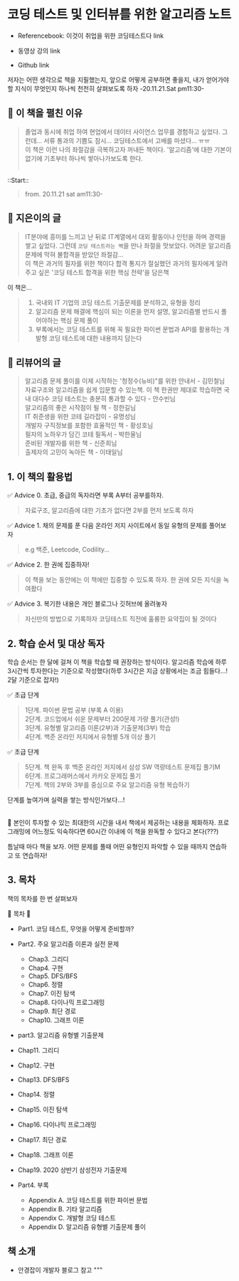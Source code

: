 # 코딩 테스트 및 인터뷰를 위한 알고리즘 노트
* Referencebook: 이것이 취업을 위한 코딩테스트다  <a ref='http://www.yes24.com/Product/Goods/91433923'>link</a>

* 동영상 강의 <a ref='https://www.youtube.com/watch?v=m-9pAwq1o3w'>link</a>
* Github <a ref='https://github.com/ndb796'>link</a>

저자는 어떤 생각으로 책을 지필했는지, 앞으로 어떻게 공부하면 좋을지, 내가 얻어가야할 지식이 무엇인지 하나씩 천천히 살펴보도록 하자 -20.11.21.Sat pm11:30-

## 📔 이 책을 펼친 이유

> 졸업과 동시에 취업 하여 현업에서 데이터 사이언스 업무를 경험하고 싶었다. 그런데... 서류 통과의 기쁨도 잠시... 코딩테스트에서 고배를 마셨다... ㅠㅠ<br>
> 이 책은 이런 나의 좌절감을 극복하고자 꺼내든 책이다. '알고리즘'에 대한 기본이 없기에 기초부터 하나씩 쌓아나가보도록 한다. <br><br>

::Start::
> from. 20.11.21 sat am11:30-

## 📄 지은이의 글

> IT분야에 흥미를 느끼고 난 뒤로 IT계열에서 대외 활동이나 인턴을 하며 경력을 쌓고 싶었다. 그런데 <code>코딩 테스트라는 벽</code>을 만나 좌절을 맛보았다.
> 어려운 알고리즘 문제에 막혀 불합격을 받았던 좌절감...<br>
> 이 책은 과거의 필자를 위한 책이다
> 합격 통지가 절실했던 과거의 필자에게 알려주고 싶은 '코딩 테스트 합격을 위한 핵심 전략'을 담은책


이 책은...
> 1. 국내외 IT 기업의 코딩 테스트 기출문제를 분석하고, 유형을 정리
> 2. 알고리즘 문제 해결에 핵심이 되는 이론을 먼저 설명, 알고리즘별 반드시 풀어야하는 핵심 문제 풀이
> 3. 부록에서는 코딩 테스트를 위해 꼭 필요한 파이썬 문법과 API를 활용하는 개발형 코딩 테스트에 대한 내용까지 담는다

## 📄 리뷰어의 글

> 알고리즘 문제 풀이를 이제 시작하는 '청정수(뉴비)"를 위한 안내서 - 김민철님<br>
> 자료구조와 알고리즘을 쉽게 입문할 수 있는책. 이 책 한권만 제대로 학습하면 국내 대다수 코딩 테스트는 충분히 통과할 수 있다 - 안수빈님<br>
> 알고리즘의 좋은 시작점이 될 책 - 정한길님<br>
> IT 취준생을 위한 코테 길라잡이 - 유명성님<br>
> 개발자 구직정보를 포함한 효율적인 책 - 황성호님<br>
> 필자의 노하우가 담긴 코테 필독서 - 박한울님<br>
> 준비된 개발자를 위한 책 - 신준희님<br>
> 출제자의 고민이 녹아든 책 - 이태일님

## 1. 이 책의 활용법

✅ Advice 0. 초급, 중급의 독자라면 부록 A부터 공부를하자.
> 자료구조, 알고리즘에 대한 기초가 없다면 2부를 먼저 보도록 하자

✅ Advice 1. 채의 문제를 푼 다음 온라인 저지 사이트에서 동일 유형의 문제를 풀어보자
> e.g 백준, Leetcode, Codility...

✅ Advice 2. 한 권에 집중하자!
> 이 책을 보는 동안에는 이 책에만 집중할 수 있도록 하자. 한 권에 모든 지식을 녹여좠다

✅ Advice 3. 복기한 내용은 개인 블로그나 깃허브에 올려놓자
> 자신만의 방법으로 기록하자
> 코딩테스트 직전에 훌륭한 요약집이 될 것이다

## 2. 학습 순서 및 대상 독자

학습 순서는 한 달에 걸쳐 이 책을 학습할 때 권장하는 방식이다. 알고리즘 학습에 하루 3시간씩 투자한다는 기준으로 작성했다(하루 3시간은 지금 상황에서는 조금 힘들다...! 2달 기준으로 잡자!)

✅ 초급 단계

> 1단계. 파이썬 문법 공부 (부록 A 이용)<br>
> 2단계. 코드업에서 쉬운 문제부터 200문제 가량 풀기(관성!)<br>
> 3단계. 유형별 알고리즘 이론(2부)과 기출문제(3부) 학습<br>
> 4단계. 백준 온라인 저지에서 유형별 5개 이상 풀기

✅ 초급 단계
> 5단계. 책 완독 후 백준 온라인 저지에서 삼성 SW 역량테스트 문제집 풀기M<br>
> 6단계. 프로그래머스에서 카카오 문제집 풀기<br>
> 7단계. 책의 2부와 3부를 중심으로 주요 알고리즘 유형 복습하기


단계를 높여가며 실력을 쌓는 방식인가보다...!
<br>
<br>

📌 본인이 투자할 수 있는 최대한의 시간을 내서 책에서 제공하는 내용을 체화하자. 프로그래밍에 어느정도 익숙하다면 60시간 이내에 이 책을 완독할 수 있다고 본다(???)<br>

틈날때 마다 책을 보자. 어떤 문제를 풀때 어떤 유형인지 파악할 수 있을 때까지 연습하고 또 연습하자!

##  3. 목차

책의 목차를 한 번 살펴보자


🔰 목차 🔰
* Part1. 코딩 테스트, 무엇을 어떻게 준비할까?<br>

* Part2. 주요 알고리즘 이론과 실전 문제<br>
    * Chap3. 그리디<br>
    * Chap4. 구현<br> 
    * Chap5. DFS/BFS<br>
    * Chap6. 정렬<br>
    * Chap7. 이진 탐색<br>
    * Chap8. 다이나믹 프로그래밍<br>
    * Chap9. 최단 경로<br>
    * Chap10. 그래프 이론<br>

* part3. 알고리즘 유형별 기출문제
 * Chap11. 그리디<br>
 * Chap12. 구현<br> 
 * Chap13. DFS/BFS<br>
 * Chap14. 정렬<br>
 * Chap15. 이진 탐색<br>
 * Chap16. 다이나믹 프로그래밍<br>
 * Chap17. 최단 경로<br>
 * Chap18. 그래프 이론<br>
 * Chap19. 2020 상반기 삼성전자 기출문제

*  Part4. 부록
    *  Appendix A. 코딩 테스트를 위한 파이썬 문법<br>
    * Appendix B. 기타 알고리즘<br>
    * Appendix C. 개발형 코딩 테스트<br>
    * Appendix D. 알고리즘 유형별 기출문제 풀이

## 책 소개
* <a ref='https://blog.naver.com/ndb796'>안경잡이 개발자 블로그 참고</a>
"""
